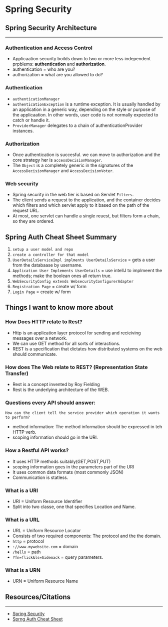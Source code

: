 # Spring Security

## Spring Security Architecture

---

### Authentication and Access Control

- Applicaation security boilds down to two or more less independent prpblems: **authentication** and **authorization**.
- authentication = who are you?
- authorization = what are you allowed to do?

### Authentication

- `authenticationManager`
- `authenticationException` is a runtime exception. It is usually handled by an application in a generic way, depending on the style or purpose of the applicaation. In other words, user code is not normally expected to catch or handle it.
- `ProviderManager` delegates to a chain of authenticationProvider instances. 

### Authorization

- Once authentication is succesful. we can move to authorization and the core strategy her is `accessDecisionManager`.
- The  `Object` is a completely generic in the signatures of the `AccessDecisionManager` and `AccessDecisionVoter`.

### Web security

- Spring security in the web tier is based on Servlet `Filters`. 
- The client sends a request to the application, and the container decides which filters and which servlet apply to it based on the path of the request URL.
- At most, one servlet can handle a single reuest, but filters form a chain, so they are ordered.

## Spring Auth Cheat Sheet Summary

1. `setup a user model and repo`
2. `create a controller for that model`
3. `UserDetailsServiceImpl implments UserDetailsService` = gets a user from the databaase by username.
4. `Application User Implements UserDetails` = use intellJ to implmeent the methods; make the boolean ones all return true.
5. `WebSecurityConfig extends WebsecurityConfigurerAdapter`
6. `Registration Page` = create w/ form
7. `Login Page` = create w/ form

## Things I want to know more about

### How Does HTTP relate to Rest?

- Http is an application layer protocol for sending and recieiving messages over a network.
- We can use GET method for all sorts of interactions.
- REST is a specification that dictates how distributed systems on the web should communicate.

### How does The Web relate to REST? (Representation State Transfer)

- Rest is a concept invented by Roy Fielding
- Rest is the underlying architecture of the WEB.

### Questions every API should answer:

`How can the client tell the service provider which operation it wants to perform?`

- method information: The method information should be expressed in teh HTTP verb.
- scoping information should go in the URI.

### How a Restful API works?

- It uses HTTP methods suitably(GET,POST,PUT)
- scoping information goes in the parameters part of the URI
- It uses common data formats (most commonly JSON)
- Communication is statless.

### What is a URI

- URI = Uniform Resource Identifier
- Split into two classe, one that specifies Location and Name.

### What is a URL

- URL = Uniform Resource Locator
- Consists of two required components: The protocol and the the domain.
- `http` = protocol
- `://www.mywebsite.com` = domain 
-  `/hello` = path
- `?fn=flick&ls=Sidemack` = query parameters.


### What is a URN

- URN = Uniform Resource Name



## Resources/Citations
---

- [Spring Security](https://spring.io/guides/topicals/spring-security-architecture/)
- [Sprng Auth Cheat Sheet](https://github.com/codefellows/seattle-java-401d2/blob/master/SpringAuthCheatSheet.md)
